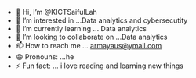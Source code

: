 - 👋 Hi, I’m @KICTSaifulLah
- 👀 I’m interested in ...Data analytics and cybersecutity
- 🌱 I’m currently learning ... Data analytics
- 💞️ I’m looking to collaborate on ...Data analytics
- 📫 How to reach me ... armayaus@ymail.com
- 😄 Pronouns: ...he
- ⚡ Fun fact: ... i love reading and learning new things

<!---
KICTSaifulLah/KICTSaifulLah is a ✨ special ✨ repository because its `README.md` (this file) appears on your GitHub profile.
You can click the Preview link to take a look at your changes.
--->
